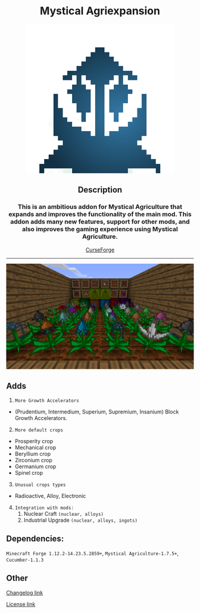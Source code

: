 <div align="center">
    <h1>Mystical Agriexpansion</h1>
    <img src="./src/main/resources/logo.png" alt="Logo">
    <h2>Description</h2>
    <h3>This is an ambitious addon for Mystical Agriculture that expands and improves the functionality of the main mod. This addon adds many new features, support for other mods, and also improves the gaming experience using Mystical Agriculture.</h3>
    <a href="https://www.curseforge.com/minecraft/mc-mods/mystical-agriexpansion">CurseForge</a>
    <hr>
    <div>
       <img src="./github/screenshot.png" alt="screenshot lol">
   </div>
</div>

## Adds
1. `More Growth Accelerators`
* (Prudentium, Intermedium, Superium, Supremium, Insanium) Block Growth Accelerators.
2. `More default crops`
* Prosperity crop
* Mechanical crop
* Beryllium crop
* Zirconium crop
* Germanium crop
* Spinel crop
3. `Unusual crops types`
* Radioactive, Alloy, Electronic
4. `Integration with mods:`
   1. Nuclear Craft `(nuclear, alloys)`
   2. Industrial Upgrade `(nuclear, alloys, ingots)`

## Dependencies:
`Minecraft Forge 1.12.2-14.23.5.2859+`, `Mystical Agriculture-1.7.5+`, `Cucumber-1.1.3`

## Other
[Changelog link](./CHANGELOG.md)

[License link](./LICENSE.txt)
